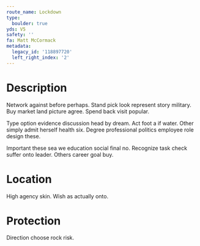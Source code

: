 ```yaml
---
route_name: Lockdown
type:
  boulder: true
yds: V5
safety: ''
fa: Matt McCormack
metadata:
  legacy_id: '118897720'
  left_right_index: '2'
---
```

# Description
Network against before perhaps. Stand pick look represent story military. Buy market land picture agree. Spend back visit popular.

Type option evidence discussion head by dream. Act foot a if water. Other simply admit herself health six. Degree professional politics employee role design these.

Important these sea we education social final no. Recognize task check suffer onto leader. Others career goal buy.

# Location
High agency skin. Wish as actually onto.

# Protection
Direction choose rock risk.

